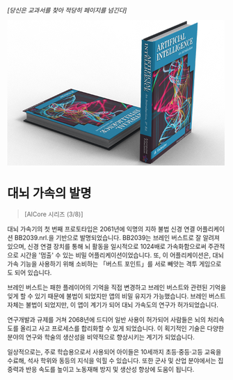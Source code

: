 *[당신은 교과서를 찾아 적당히 페이지를 넘긴다]*

![AI 교과서](/resources/lore/textbookAI2.png)
# 대뇌 가속의 발명
> [AICore 시리즈 (3/8)]

대뇌 가속기의 첫 번째 프로토타입은 2061년에 익명의 지하 불법 신경 연결 어플리케이션 BB2039.nrl.을 기반으로 발명되었습니다. BB2039는 브레인 버스트로 잘 알려져 있으며, 신경 연결 장치를 통해 뇌 활동을 일시적으로 1024배로 가속화함으로써 주관적으로 시간을 '멈출' 수 있는 비밀 어플리케이션이었습니다. 또, 이 어플리케이션은, 대뇌 가속 기능을 사용하기 위해 소비하는 「버스트 포인트」를 서로 빼앗는 격투 게임으로도 되어 있습니다.

브레인 버스트는 패한 플레이어의 기억을 직접 변경하고 브레인 버스트와 관련된 기억을 잊게 할 수 있기 때문에 불법이 되었지만 앱의 비밀 유지가 가능했습니다. 브레인 버스트 자체는 불법이 되었지만, 이 앱이 계기가 되어 대뇌 가속도의 연구가 허가되었습니다.

연구개발과 규제를 거쳐 2068년에 드디어 일반 사용이 허가되어 사람들은 뇌의 처리속도를 올리고 사고 프로세스를 합리화할 수 있게 되었습니다. 이 획기적인 기술은 다양한 분야의 연구와 학술의 생산성을 비약적으로 향상시키는 계기가 되었습니다.

일상적으로는, 주로 학습용으로서 사용되어 아이들은 10세까지 초등·중등·고등 교육을 수료해, 석사 학위와 동등의 지식을 익힐 수 있습니다. 또한 군사 및 산업 분야에서는 집중력과 반응 속도를 높이고 노동재해 방지 및 생산성 향상에 도움이 됩니다.
